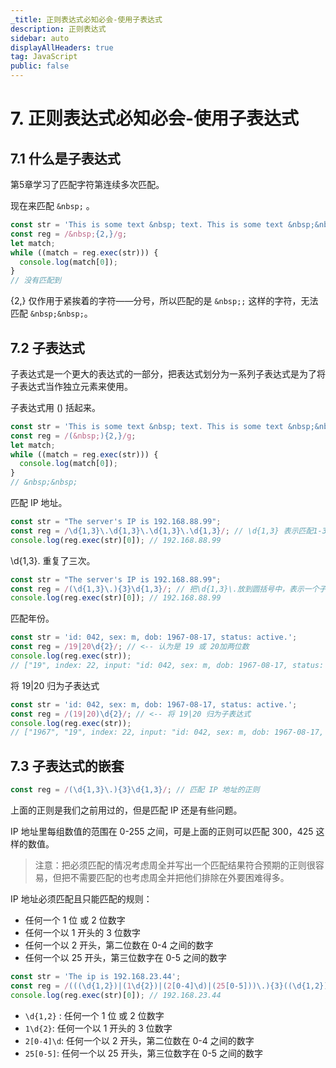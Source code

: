```yaml
---
_title: 正则表达式必知必会-使用子表达式
description: 正则表达式
sidebar: auto
displayAllHeaders: true
tag: JavaScript
public: false
---
```


# 7. 正则表达式必知必会-使用子表达式

## 7.1 什么是子表达式

第5章学习了匹配字符第连续多次匹配。

现在来匹配 ```&nbsp;``` 。

```js
const str = 'This is some text &nbsp; text. This is some text &nbsp;&nbsp; text.';
const reg = /&nbsp;{2,}/g;
let match;
while ((match = reg.exec(str))) {
  console.log(match[0]);
}
// 没有匹配到
```

{2,} 仅作用于紧挨着的字符——分号，所以匹配的是 ```&nbsp;;``` 这样的字符，无法匹配 ```&nbsp;&nbsp;```。

## 7.2 子表达式

子表达式是一个更大的表达式的一部分，把表达式划分为一系列子表达式是为了将子表达式当作独立元素来使用。

子表达式用 () 括起来。

```js
const str = 'This is some text &nbsp; text. This is some text &nbsp;&nbsp; text.';
const reg = /(&nbsp;){2,}/g;
let match;
while ((match = reg.exec(str))) {
  console.log(match[0]);
}
// &nbsp;&nbsp;
```

匹配 IP 地址。

```js
const str = "The server's IP is 192.168.88.99";
const reg = /\d{1,3}\.\d{1,3}\.\d{1,3}\.\d{1,3}/; // \d{1,3} 表示匹配1-3位数字
console.log(reg.exec(str)[0]); // 192.168.88.99
```

\d{1,3}\. 重复了三次。

```js
const str = "The server's IP is 192.168.88.99";
const reg = /(\d{1,3}\.){3}\d{1,3}/; // 把\d{1,3}\.放到圆括号中，表示一个子表达式。{3}表示前面的子表达式重复3次
console.log(reg.exec(str)[0]); // 192.168.88.99
```

匹配年份。

```js
const str = 'id: 042, sex: m, dob: 1967-08-17, status: active.';
const reg = /19|20\d{2}/; // <-- 认为是 19 或 20加两位数
console.log(reg.exec(str));
// ["19", index: 22, input: "id: 042, sex: m, dob: 1967-08-17, status: active.", groups: undefined]
```

将 19|20 归为子表达式

```js
const str = 'id: 042, sex: m, dob: 1967-08-17, status: active.';
const reg = /(19|20)\d{2}/; // <-- 将 19|20 归为子表达式
console.log(reg.exec(str));
// ["1967", "19", index: 22, input: "id: 042, sex: m, dob: 1967-08-17, status: active.", groups: undefined]
```

## 7.3 子表达式的嵌套

```js
const reg = /(\d{1,3}\.){3}\d{1,3}/; // 匹配 IP 地址的正则
```

上面的正则是我们之前用过的，但是匹配 IP 还是有些问题。

IP 地址里每组数值的范围在 0-255 之间，可是上面的正则可以匹配 300，425 这样的数值。

> 注意：把必须匹配的情况考虑周全并写出一个匹配结果符合预期的正则很容易，但把不需要匹配的也考虑周全并把他们排除在外要困难得多。

IP 地址必须匹配且只能匹配的规则：

- 任何一个 1 位 或 2 位数字
- 任何一个以 1 开头的 3 位数字
- 任何一个以 2 开头，第二位数在 0-4 之间的数字
- 任何一个以 25 开头，第三位数字在 0-5 之间的数字

```js
const str = 'The ip is 192.168.23.44';
const reg = /(((\d{1,2})|(1\d{2})|(2[0-4]\d)|(25[0-5]))\.){3}((\d{1,2})|(1\d{2})|(2[0-4]\d)|(25[0-5]))/;
console.log(reg.exec(str)[0]); // 192.168.23.44
```

- ```\d{1,2}``` : 任何一个 1 位 或 2 位数字
- ```1\d{2}```: 任何一个以 1 开头的 3 位数字
- ```2[0-4]\d```: 任何一个以 2 开头，第二位数在 0-4 之间的数字
- ```25[0-5]```: 任何一个以 25 开头，第三位数字在 0-5 之间的数字

